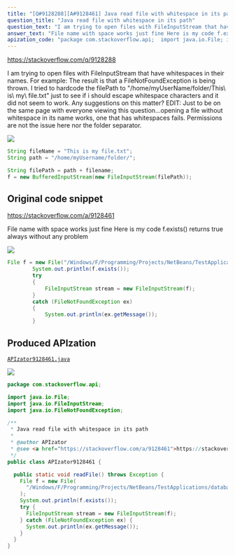 ```yaml
---
title: "[Q#9128288][A#9128461] Java read file with whitespace in its path"
question_title: "Java read file with whitespace in its path"
question_text: "I am trying to open files with FileInputStream that have whitespaces in their names. For example: The result is that a FileNotFoundException is being thrown.  I tried to hardcode the filePath to \"/home/myUserName/folder/This\\\\ is\\\\ my\\\\ file.txt\" just to see if i should escape whitespace characters and it did not seem to work. Any suggestions on this matter? EDIT: Just to be on the same page with everyone viewing this question...opening a file without whitespace in its name works, one that has whitespaces fails. Permissions are not the issue here nor the folder separator."
answer_text: "File name with space works just fine Here is my code f.exists() returns true always without any problem"
apization_code: "package com.stackoverflow.api;  import java.io.File; import java.io.FileInputStream; import java.io.FileNotFoundException;  /**  * Java read file with whitespace in its path  *  * @author APIzator  * @see <a href=\"https://stackoverflow.com/a/9128461\">https://stackoverflow.com/a/9128461</a>  */ public class APIzator9128461 {    public static void readFile() throws Exception {     File f = new File(       \"/Windows/F/Programming/Projects/NetBeans/TestApplications/database prop.properties\"     );     System.out.println(f.exists());     try {       FileInputStream stream = new FileInputStream(f);     } catch (FileNotFoundException ex) {       System.out.println(ex.getMessage());     }   } }"
---
```


https://stackoverflow.com/q/9128288

I am trying to open files with FileInputStream that have whitespaces in their names.
For example:
The result is that a FileNotFoundException is being thrown. 
I tried to hardcode the filePath to &quot;/home/myUserName/folder/This\\ is\\ my\\ file.txt&quot; just to see if i should escape whitespace characters and it did not seem to work.
Any suggestions on this matter?
EDIT: Just to be on the same page with everyone viewing this question...opening a file without whitespace in its name works, one that has whitespaces fails. Permissions are not the issue here nor the folder separator.


<div class="code-logo"><img src="/stackoverflow.png" /></div>

```java
String fileName = "This is my file.txt";
String path = "/home/myUsername/folder/";

String filePath = path + filename;
f = new BufferedInputStream(new FileInputStream(filePath));
```


## Original code snippet

https://stackoverflow.com/a/9128461

File name with space works just fine
Here is my code
f.exists() returns true always without any problem

<div class="code-logo"><img src="/stackoverflow.png" /></div>

```java
File f = new File("/Windows/F/Programming/Projects/NetBeans/TestApplications/database prop.properties");
        System.out.println(f.exists());
        try
        {
            FileInputStream stream = new FileInputStream(f);
        }
        catch (FileNotFoundException ex)
        {
            System.out.println(ex.getMessage());
        }
```

## Produced APIzation

[`APIzator9128461.java`](https://github.com/blind-papers/apization-temp-data/raw/main/search/APIzator9128461.java)

<div class="code-logo"><img src="/apizator.png" /></div>

```java
package com.stackoverflow.api;

import java.io.File;
import java.io.FileInputStream;
import java.io.FileNotFoundException;

/**
 * Java read file with whitespace in its path
 *
 * @author APIzator
 * @see <a href="https://stackoverflow.com/a/9128461">https://stackoverflow.com/a/9128461</a>
 */
public class APIzator9128461 {

  public static void readFile() throws Exception {
    File f = new File(
      "/Windows/F/Programming/Projects/NetBeans/TestApplications/database prop.properties"
    );
    System.out.println(f.exists());
    try {
      FileInputStream stream = new FileInputStream(f);
    } catch (FileNotFoundException ex) {
      System.out.println(ex.getMessage());
    }
  }
}

```